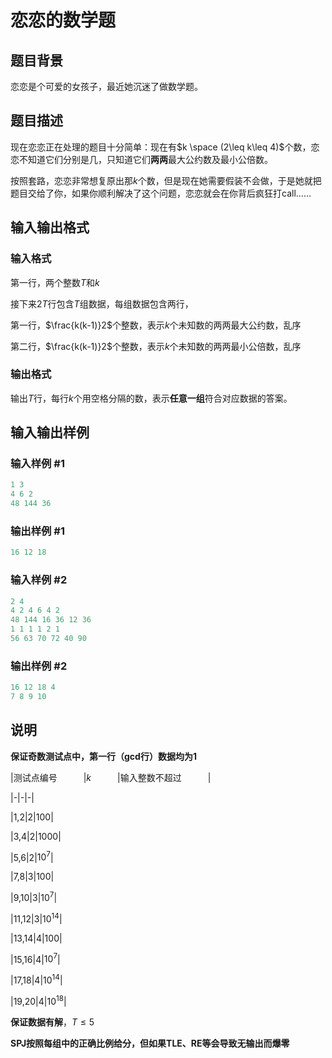 # 恋恋的数学题

## 题目背景

恋恋是个可爱的女孩子，最近她沉迷了做数学题。

## 题目描述

现在恋恋正在处理的题目十分简单：现在有$k \space (2\leq k\leq 4)$个数，恋恋不知道它们分别是几，只知道它们**两两**最大公约数及最小公倍数。

按照套路，恋恋非常想复原出那$k$个数，但是现在她需要假装不会做，于是她就把题目交给了你，如果你顺利解决了这个问题，恋恋就会在你背后疯狂打call……

## 输入输出格式

### 输入格式

第一行，两个整数$T$和$k$

接下来$2T$行包含$T$组数据，每组数据包含两行，

第一行，$\frac{k(k-1)}2$个整数，表示$k$个未知数的两两最大公约数，乱序

第二行，$\frac{k(k-1)}2$个整数，表示$k$个未知数的两两最小公倍数，乱序

### 输出格式

输出$T$行，每行$k$个用空格分隔的数，表示**任意一组**符合对应数据的答案。

## 输入输出样例

### 输入样例 #1

```cpp
1 3
4 6 2
48 144 36
```


### 输出样例 #1

```cpp
16 12 18
```


### 输入样例 #2

```cpp
2 4
4 2 4 6 4 2
48 144 16 36 12 36
1 1 1 1 2 1 
56 63 70 72 40 90 
```


### 输出样例 #2

```cpp
16 12 18 4
7 8 9 10
```


## 说明

**保证奇数测试点中，第一行（gcd行）数据均为$1$**

|测试点编号　　　|$k$　　　|输入整数不超过　　　|

|-|-|-|

|1,2|2|$100$|

|3,4|2|$1000$|

|5,6|2|$10^7$|

|7,8|3|$100$|

|9,10|3|$10^7$|

|11,12|3|$10^{14}$|

|13,14|4|$100$|

|15,16|4|$10^7$|

|17,18|4|$10^{14}$|

|19,20|4|$10^{18}$|

**保证数据有解**，$T\leq 5$

**SPJ按照每组中的正确比例给分，但如果TLE、RE等会导致无输出而爆零**

